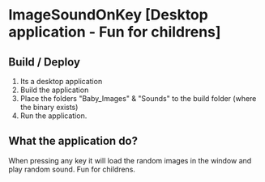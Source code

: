 # ImageSoundOnKey [Desktop application - Fun for childrens]
Build / Deploy
--------------
1. Its a desktop application
2. Build the application
3. Place the folders "Baby_Images" & "Sounds" to the build folder (where the binary exists)
4. Run the application.

What the application do?
------------------------
When pressing any key it will load the random images in the window and play random sound.
Fun for childrens.
